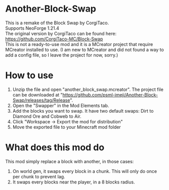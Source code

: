 # Another-Block-Swap
This is a remake of the Block Swap by CorgiTaco.<br>
Supports NeoForge 1.21.4<br>
The original version by CorgiTaco can be found here: https://github.com/CorgiTaco-MC/Block-Swap<br>
This is not a ready-to-use mod and it is a MCreator project that require MCreator installed to use. (I am new to MCreator and did not found a way to add a config file, so I leave the project for now, sorry.)

# How to use
1. Unzip the file and open "another_block_swap.mcreator". The project file can be downloaded at "https://github.com/psml-imeji/Another-Block-Swap/releases/tag/Release".
2. Open the "Swapper" in the Mod Elements tab.
3. Add the blocks you want to swap. It have two default swaps: Dirt to Diamond Ore and Cobweb to Air.
4. Click "Workspace -> Export the mod for distribution"
5. Move the exported file to your Minecraft mod folder

# What does this mod do
This mod simply replace a block with another, in those cases:
1. On world gen, it swaps every block in a chunk. This will only do once per chunk to prevent lag.
2. It swaps every blocks near the player, in a 8 blocks radius.
